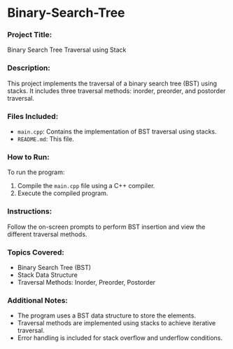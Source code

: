 # Binary-Search-Tree
### Project Title:
Binary Search Tree Traversal using Stack

### Description:
This project implements the traversal of a binary search tree (BST) using stacks. It includes three traversal methods: inorder, preorder, and postorder traversal.

### Files Included:
- `main.cpp`: Contains the implementation of BST traversal using stacks.
- `README.md`: This file.

### How to Run:
To run the program:
1. Compile the `main.cpp` file using a C++ compiler.
2. Execute the compiled program.

### Instructions:
Follow the on-screen prompts to perform BST insertion and view the different traversal methods.

### Topics Covered:
- Binary Search Tree (BST)
- Stack Data Structure
- Traversal Methods: Inorder, Preorder, Postorder

### Additional Notes:
- The program uses a BST data structure to store the elements.
- Traversal methods are implemented using stacks to achieve iterative traversal.
- Error handling is included for stack overflow and underflow conditions.

